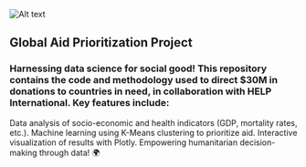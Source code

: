 ![Alt text]([C:\Users\Lenovo\OneDrive\Documents\10Alytics\humanitarian-aid-jpg](https://i0.wp.com/epthinktank.eu/wp-content/uploads/2015/11/eprs-briefing-572781-humanitarian-aid-jpg.png?fit=960%2C960&ssl=1))
## Global Aid Prioritization Project
### Harnessing data science for social good! This repository contains the code and methodology used to direct $30M in donations to countries in need, in collaboration with HELP International. Key features include:
Data analysis of socio-economic and health indicators (GDP, mortality rates, etc.).
Machine learning using K-Means clustering to prioritize aid.
Interactive visualization of results with Plotly.
Empowering humanitarian decision-making through data! 🌍
